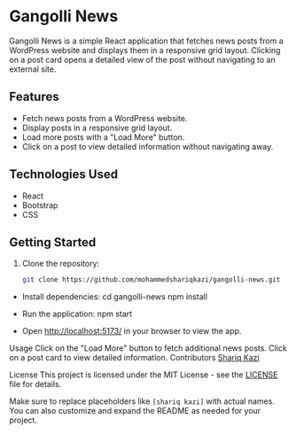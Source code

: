 # Gangolli News

Gangolli News is a simple React application that fetches news posts from a WordPress website and displays them in a responsive grid layout. Clicking on a post card opens a detailed view of the post without navigating to an external site.

## Features

- Fetch news posts from a WordPress website.
- Display posts in a responsive grid layout.
- Load more posts with a "Load More" button.
- Click on a post to view detailed information without navigating away.

## Technologies Used

- React
- Bootstrap
- CSS

## Getting Started

1. Clone the repository:

   ```bash
   git clone https://github.com/mohammedshariqkazi/gangolli-news.git
* Install dependencies:
  cd gangolli-news
  npm install
  
* Run the application:
  npm start

* Open [http://localhost:5173/](http://localhost:5173/) in your browser to view the app.

Usage
Click on the "Load More" button to fetch additional news posts.
Click on a post card to view detailed information.
Contributors
[Shariq Kazi](https://twitter.com/shariqkazi)

License
This project is licensed under the MIT License - see the [LICENSE](https://www.mit.edu/~amini/LICENSE.md) file for details.


Make sure to replace placeholders like `[shariq kazi]` with actual names. You can also customize and expand the README as needed for your project.



